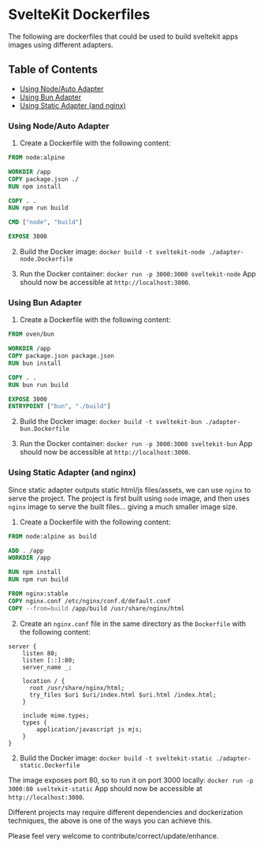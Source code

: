 
# SvelteKit Dockerfiles

The following are dockerfiles that could be used to build sveltekit apps images using different adapters.
## Table of Contents 
- [Using Node/Auto Adapter](#using-nodeauto-adapter)
- [Using Bun Adapter](#using-bun-adapter)
- [Using Static Adapter (and nginx)](#using-static-adapter-and-nginx)
### Using Node/Auto Adapter

1. Create a Dockerfile with the following content:
```Dockerfile
FROM node:alpine

WORKDIR /app
COPY package.json ./
RUN npm install

COPY . .
RUN npm run build

CMD ["node", "build"]

EXPOSE 3000
```

2. Build the Docker image:
`docker build -t sveltekit-node ./adapter-node.Dockerfile`

3. Run the Docker container:
`docker run -p 3000:3000 sveltekit-node`
App should now be accessible at `http://localhost:3000`.


### Using Bun Adapter

1. Create a Dockerfile with the following content:
```Dockerfile
FROM oven/bun

WORKDIR /app
COPY package.json package.json
RUN bun install

COPY . .
RUN bun run build

EXPOSE 3000
ENTRYPOINT ["bun", "./build"]
```

2. Build the Docker image:
`docker build -t sveltekit-bun ./adapter-bun.Dockerfile`

3. Run the Docker container:
`docker run -p 3000:3000 sveltekit-bun`
App should now be accessible at `http://localhost:3000`.


### Using Static Adapter (and nginx)
Since static adapter outputs static html/js files/assets, we can use `nginx` to serve the project. The project is first built using `node` image, and then uses `nginx` image to serve the built files... giving a much smaller image size.

1. Create a Dockerfile with the following content:
```Dockerfile
FROM node:alpine as build

ADD . /app
WORKDIR /app

RUN npm install
RUN npm run build

FROM nginx:stable
COPY nginx.conf /etc/nginx/conf.d/default.conf
COPY --from=build /app/build /usr/share/nginx/html
```
2. Create an `nginx.conf` file in the same directory as the `Dockerfile` with the following content:
```
server {
    listen 80;
    listen [::]:80;
    server_name _;

    location / {
      root /usr/share/nginx/html;
      try_files $uri $uri/index.html $uri.html /index.html;
    }

    include mime.types;
    types {
        application/javascript js mjs;
    }
}
```
2. Build the Docker image:
`docker build -t sveltekit-static ./adapter-static.Dockerfile`

The image exposes port 80, so to run it on port 3000 locally:
`docker run -p 3000:80 sveltekit-static`
App should now be accessible at `http://localhost:3000`.

Different projects may require different dependencies and dockerization techniques, the above is one of the ways you can achieve this.

Please feel very welcome to contribute/correct/update/enhance.
